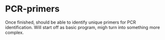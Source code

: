 # PCR-primers
Once finished, should be able to identify unique primers for PCR identification. Will start off as basic program, migh turn into something more complex.
